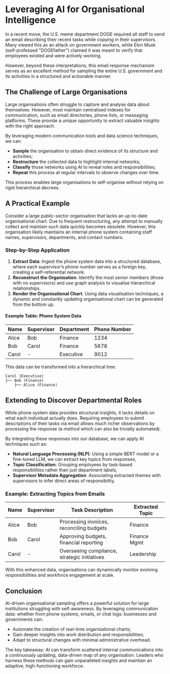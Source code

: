 # Leveraging AI for Organisational Intelligence

In a recent move, the U.S. meme department DOGE required all staff to send an email describing their recent tasks while copying in their supervisors. Many viewed this as an attack on government workers, while Elon Musk (self-professed "DOGEfather") claimed it was meant to verify that employees existed and were actively working.

However, beyond these interpretations, this email response mechanism serves as an excellent method for sampling the entire U.S. government and its activities in a structured and actionable manner.

## The Challenge of Large Organisations

Large organisations often struggle to capture and analyse data about themselves. However, most maintain centralised indexes for communication, such as email directories, phone lists, or messaging platforms. These provide a unique opportunity to extract valuable insights with the right approach.

By leveraging modern communication tools and data science techniques, we can:

- **Sample** the organisation to obtain direct evidence of its structure and activities;
- **Restructure** the collected data to highlight internal networks;
- **Classify** those networks using AI to reveal roles and responsibilities;
- **Repeat** this process at regular intervals to observe changes over time.

This process enables large organisations to self-organise without relying on rigid hierarchical decrees.

## A Practical Example

Consider a large public-sector organisation that lacks an up-to-date organisational chart. Due to frequent restructuring, any attempt to manually collect and maintain such data quickly becomes obsolete. However, this organisation likely maintains an internal phone system containing staff names, supervisors, departments, and contact numbers.

### Step-by-Step Application

1. **Extract Data**: Ingest the phone system data into a structured database, where each supervisor’s phone number serves as a foreign key, creating a self-referential network.
2. **Reconstruct the Organisation**: Identify the most senior members (those with no supervisors) and use graph analysis to visualise hierarchical relationships.
3. **Render the Organisational Chart**: Using data visualisation techniques, a dynamic and constantly updating organisational chart can be generated from the bottom up.

#### Example Table: Phone System Data

| Name  | Supervisor | Department | Phone Number |
| ----- | ---------- | ---------- | ------------ |
| Alice | Bob        | Finance    | 1234         |
| Bob   | Carol      | Finance    | 5678         |
| Carol | -          | Executive  | 9012         |

This data can be transformed into a hierarchical tree:

```
Carol (Executive)
├── Bob (Finance)
    ├── Alice (Finance)
```

## Extending to Discover Departmental Roles

While phone system data provides structural insights, it lacks details on what each individual actually does. Requiring employees to submit descriptions of their tasks via email allows much richer observations by processing the response (a method which can also be trivially automated).

By integrating these responses into our database, we can apply AI techniques such as:

- **Natural Language Processing (NLP)**: Using a simple BERT model or a fine-tuned LLM, we can extract key topics from responses,
- **Topic Classification**: Grouping employees by task-based responsibilities rather than just department labels,
- **Supervisor Metadata Aggregation**: Associating extracted themes with supervisors to infer direct areas of responsibility.

### Example: Extracting Topics from Emails

| Name  | Supervisor | Task Description                             | Extracted Topic |
| ----- | ---------- | -------------------------------------------- | --------------- |
| Alice | Bob        | Processing invoices, reconciling budgets     | Finance         |
| Bob   | Carol      | Approving budgets, financial reporting       | Finance Mgmt    |
| Carol | -          | Overseeing compliance, strategic initiatives | Leadership      |

With this enhanced data, organisations can dynamically monitor evolving responsibilities and workforce engagement at scale.

## Conclusion

AI-driven organisational sampling offers a powerful solution for large institutions struggling with self-awareness. By leveraging communication data: whether from phone systems, emails, or chat logs: businesses and governments can:

- Automate the creation of real-time organisational charts;
- Gain deeper insights into work distribution and responsibilities;
- Adapt to structural changes with minimal administrative overhead.

The key takeaway: AI can transform scattered internal communications into a continuously updating, data-driven map of any organisation. Leaders who harness these methods can gain unparalleled insights and maintain an adaptive, high-functioning workforce.
